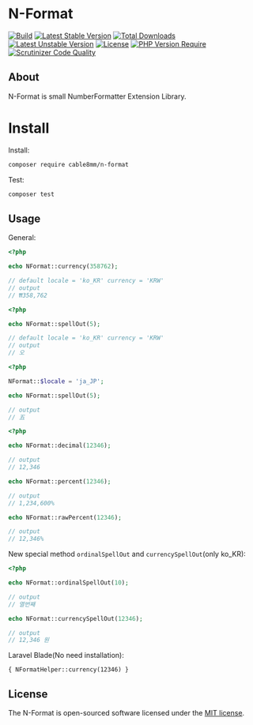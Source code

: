 # N-Format

[![Build](https://github.com/cable8mm/n-format/actions/workflows/php.yml/badge.svg)](https://github.com/cable8mm/n-format/actions/workflows/php.yml)
[![Latest Stable Version](http://poser.pugx.org/cable8mm/n-format/v)](https://packagist.org/packages/cable8mm/n-format) [![Total Downloads](http://poser.pugx.org/cable8mm/n-format/downloads)](https://packagist.org/packages/cable8mm/n-format) [![Latest Unstable Version](http://poser.pugx.org/cable8mm/n-format/v/unstable)](https://packagist.org/packages/cable8mm/n-format) [![License](http://poser.pugx.org/cable8mm/n-format/license)](https://packagist.org/packages/cable8mm/n-format) [![PHP Version Require](http://poser.pugx.org/cable8mm/n-format/require/php)](https://packagist.org/packages/cable8mm/n-format)
[![Scrutinizer Code Quality](https://scrutinizer-ci.com/g/cable8mm/n-format/badges/quality-score.png?b=master)](https://scrutinizer-ci.com/g/cable8mm/n-format/?branch=master)

## About

N-Format is small NumberFormatter Extension Library.

# Install

Install:

```sh
composer require cable8mm/n-format
```

Test:

```sh
composer test
```

## Usage

General:

```php
<?php

echo NFormat::currency(358762);

// default locale = 'ko_KR' currency = 'KRW'
// output
// ₩358,762
```

```php
<?php

echo NFormat::spellOut(5);

// default locale = 'ko_KR' currency = 'KRW'
// output
// 오
```

```php
<?php

NFormat::$locale = 'ja_JP';

echo NFormat::spellOut(5);

// output
// 五

```

```php
<?php

echo NFormat::decimal(12346);

// output
// 12,346

echo NFormat::percent(12346);

// output
// 1,234,600%

echo NFormat::rawPercent(12346);

// output
// 12,346%

```

New special method `ordinalSpellOut` and `currencySpellOut`(only ko_KR):

```php
<?php

echo NFormat::ordinalSpellOut(10);

// output
// 열번째

echo NFormat::currencySpellOut(12346);

// output
// 12,346 원
```

Laravel Blade(No need installation):

```blade
{ NFormatHelper::currency(12346) }
```

## License

The N-Format is open-sourced software licensed under the [MIT license](https://opensource.org/licenses/MIT).

